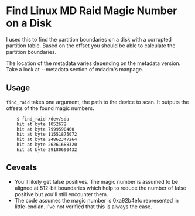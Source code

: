 # Find Linux MD Raid Magic Number on a Disk

I used this to find the partition boundaries on a disk with a corrupted partition table.
Based on the offset you should be able to calculate the partition boundaries.

The location of the metadata varies depending on the metadata version. Take a look at
--metadata section of mdadm's manpage.

## Usage

`find_raid` takes one argument, the path to the device to scan. It outputs the offsets of
the found magic numbers.

```
    $ find_raid /dev/sda
    hit at byte 1052672
    hit at byte 7999590400
    hit at byte 11551875072
    hit at byte 24862347264
    hit at byte 26261688320
    hit at byte 29180690432

```

## Ceveats

* You'll likely get false positives. The magic number is assumed to be aligned at
  512-bit boundaries which help to reduce the number of false positive but you'll still
  encounter them.
* The code assumes the magic number is 0xa92b4efc represented in little-endian. I've
  not verified that this is always the case.
